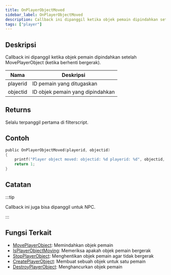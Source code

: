 ```yaml
---
title: OnPlayerObjectMoved
sidebar_label: OnPlayerObjectMoved
description: Callback ini dipanggil ketika objek pemain dipindahkan setelah MovePlayerObject (ketika berhenti bergerak).
tags: ["player"]
---
```


## Deskripsi

Callback ini dipanggil ketika objek pemain dipindahkan setelah MovePlayerObject (ketika berhenti bergerak).

| Nama     | Deskripsi                        |
| -------- | -------------------------------- |
| playerid | ID pemain yang ditugaskan        |
| objectid | ID objek pemain yang dipindahkan |

## Returns

Selalu terpanggil pertama di filterscript.

## Contoh

```c
public OnPlayerObjectMoved(playerid, objectid)
{
    printf("Player object moved: objectid: %d playerid: %d", objectid, playerid);
    return 1;
}
```

## Catatan

:::tip

Callback ini juga bisa dipanggil untuk NPC.

:::

## Fungsi Terkait

- [MovePlayerObject](../functions/MovePlayerObject): Memindahkan objek pemain
- [IsPlayerObjectMoving](../functions/IsPlayerObjectMoving): Memeriksa apakah objek pemain bergerak
- [StopPlayerObject](../functions/StopPlayerObject): Menghentikan objek pemain agar tidak bergerak
- [CreatePlayerObject](../functions/CreatePlayerObject): Membuat sebuah objek untuk satu pemain
- [DestroyPlayerObject](../functions/DestroyPlayerObject): Menghancurkan objek pemain
